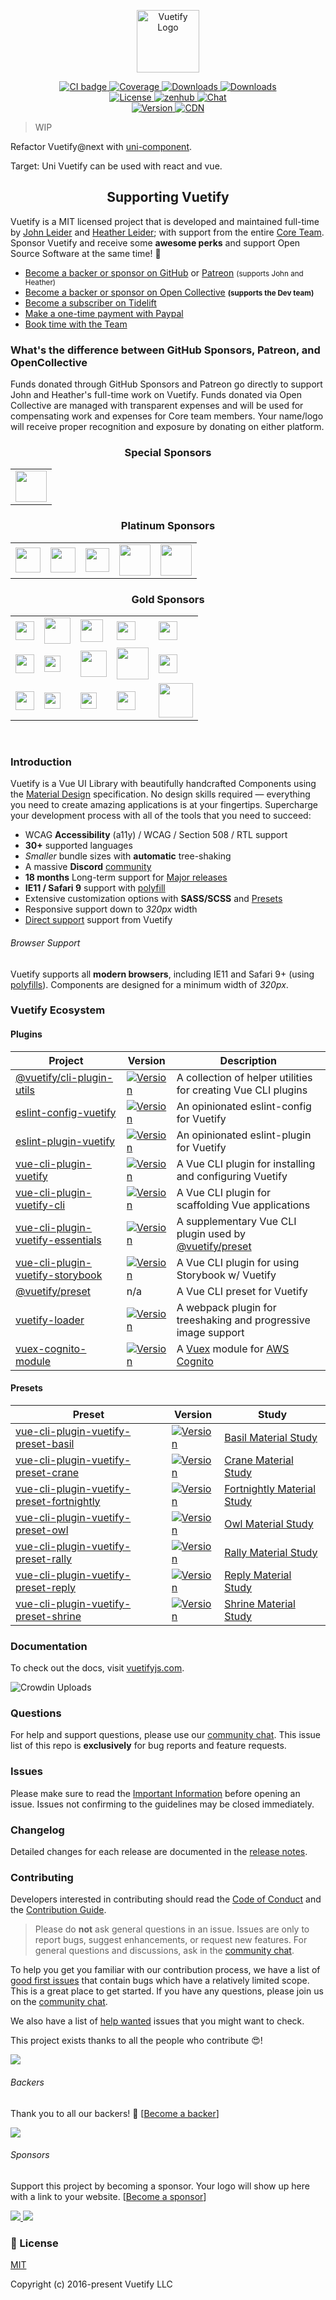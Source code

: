 <p align="center">
  <a href="https://vuetifyjs.com" target="_blank">
    <img alt="Vuetify Logo" width="100" src="https://cdn.vuetifyjs.com/images/logos/logo.svg">
  </a>
</p>

<p align="center">
  <a href="https://github.com/vuetifyjs/vuetify/actions?query=workflow%3ACI">
    <img src="https://github.com/vuetifyjs/vuetify/workflows/CI/badge.svg?branch=master&event=push" alt="CI badge">
  </a>
  <a href="https://codecov.io/gh/vuetifyjs/vuetify">
    <img src="https://img.shields.io/codecov/c/github/vuetifyjs/vuetify.svg" alt="Coverage">
  </a>
  <a href="https://www.npmjs.com/package/vuetify">
    <img src="https://img.shields.io/npm/dt/vuetify.svg" alt="Downloads">
  </a>
  <a href="https://www.npmjs.com/package/vuetify">
    <img src="https://img.shields.io/npm/dm/vuetify.svg" alt="Downloads">
  </a>
  <br>
  <a href="https://github.com/vuetifyjs/vuetify/blob/master/LICENSE.md">
    <img src="https://img.shields.io/npm/l/vuetify.svg" alt="License">
  </a>
  <a href="https://app.zenhub.com/workspace/o/vuetifyjs/vuetify/boards">
    <img src="https://img.shields.io/badge/Managed_with-ZenHub-5e60ba.svg" alt="zenhub">
  </a>
  <a href="https://community.vuetifyjs.com">
    <img src="https://discordapp.com/api/guilds/340160225338195969/widget.png" alt="Chat">
  </a>
  <br>
  <a href="https://www.npmjs.com/package/vuetify">
    <img src="https://img.shields.io/npm/v/vuetify.svg" alt="Version">
  </a>
  <a href="https://cdnjs.com/libraries/vuetify">
    <img src="https://img.shields.io/cdnjs/v/vuetify.svg" alt="CDN">
  </a>
</p>

> WIP

Refactor Vuetify@next with <a href="https://github.com/dolymood/uni-component">uni-component</a>.

Target: Uni Vuetify can be used with react and vue.

<h2 align="center">Supporting Vuetify</h2>

Vuetify is a MIT licensed project that is developed and maintained full-time by [John Leider](https://github.com/johnleider) and [Heather Leider](https://github.com/heatherleider); with support from the entire [Core Team](https://vuetifyjs.com/about/meet-the-team/). Sponsor Vuetify and receive some **awesome perks** and support Open Source Software at the same time! 🎉

<ul>
  <li>
    <a href="https://github.com/users/johnleider/sponsorship">Become a backer or sponsor on GitHub</a>
    or <a href="https://www.patreon.com/vuetify">Patreon</a> <small>(supports John and Heather)</small>
  </li>
  <li>
    <a href="https://opencollective.com/vuetify">Become a backer or sponsor on Open Collective</a>
    <strong><small>(supports the Dev team)</small></strong>
  </li>
  <li>
    <a href="https://tidelift.com/subscription/request-a-demo?utm_source=npm-vuetify&utm_medium=referral&utm_campaign=enterprise">Become a subscriber on Tidelift</a>
  </li>
  <li>
    <a href="https://paypal.me/vuetify">Make a one-time payment with Paypal</a>
  </li>
  <li>
    <a href="https://vuetifyjs.com/introduction/support/?ref=github">Book time with the Team</a>
  </li>
</ul>

### What's the difference between GitHub Sponsors, Patreon, and OpenCollective

Funds donated through GitHub Sponsors and Patreon go directly to support John and Heather's full-time work on Vuetify. Funds donated via Open Collective are managed with transparent expenses and will be used for compensating work and expenses for Core team members. Your name/logo will receive proper recognition and exposure by donating on either platform.

<h3 align="center"><b>Special Sponsors</b></h3>

<table>
  <tbody>
    <tr>
      <td>
        <a href="https://www.qomplx.com/?ref=vuetify-github">
          <img height="50px" src="https://cdn.vuetifyjs.com/images/backers/QOMPLX.png">
        </a>
      </td>
    </tr>
  </tbody>
</table>

<h3 align="center"><b>Platinum Sponsors</b></h3>

<table>
  <tbody>
    <tr>
      <td>
        <a href="https://careers.lmax.com/?utm_source=vuetify&utm_medium=github-link&utm_campaign=lmax-careers">
          <img height="40px" src="https://cdn.vuetifyjs.com/images/backers/lmax-exchange.png">
        </a>
      </td>
      <td>
        <a href="http://intygrate.com/?ref=vuetify-github">
          <img height="40px" src="https://cdn.vuetifyjs.com/images/backers/intygrate.png">
        </a>
      </td>
      <td>
        <a href="http://vuemastery.com/?ref=vuetify-github">
          <img height="38px" src="https://cdn.vuetifyjs.com/images/backers/vuemastery.svg">
        </a>
      </td>
      <td>
        <a href="http://crossword-solver.io/">
          <img height="50px" src="https://cdn.cosmicjs.com/098aa4e0-9749-11eb-bf6a-1ffd0f06b0f7-crossword-solver-logo-light.svg">
        </a>
      </td>
      <td>
        <a href="https://kintell.com/?utm_source=Vuetify&utm_medium=VuetifyReferral&utm_campaign=Vuetify-logo-click">
          <img height="50px" src="https://imgix.cosmicjs.com/e13a39e0-ff78-11eb-a3f4-b70be1f3fd88-image.png">
        </a>
      </td>
    </tr>
  </tbody>
</table>

<h3 align="center"><b>Gold Sponsors</b></h3>

<table>
  <tbody>
    <tr>
      <td>
        <a href="https://application.rategenius.com/?ref=vuetify-github">
          <img height="30px" src="https://cdn.vuetifyjs.com/images/backers/rate-genius.png">
        </a>
      </td>
      <td>
        <a href="https://www.digitalmaas.com/?ref=vuetify-github">
          <img height="42px" src="https://cdn.vuetifyjs.com/images/backers/digital-maas.svg">
        </a>
      </td>
      <td>
        <a href="https://analytics.quantedsquare.com/">
          <img height="36px" src="https://cdn.vuetifyjs.com/docs/images/sponsors/logos/quanted-square-light-sm.png">
        </a>
      </td>
      <td>
        <a href="https://www.hypeinnovation.com/home?ref=vuetify-github">
          <img height="30px" src="https://cdn.vuetifyjs.com/images/backers/hype-logo-light.svg">
        </a>
      </td>
      <td>
        <a href="https://www.cosmicjs.com/?ref=vuetify-github">
          <img height="30px" src="https://cdn.vuetifyjs.com/images/backers/cosmic-logo-light.svg">
        </a>
      </td>
    </tr>
    <tr></tr>
    <tr>
      <td>
        <a href="https://papersowl.com/write-my-essay-please">
          <img height="30px" src="https://cdn.cosmicjs.com/ae13a830-974a-11eb-bf6a-1ffd0f06b0f7-papersowl-logo-light.png">
        </a>
      </td>
      <td>
        <a href="https://www.elfo.net/?ref=vuetify-github">
          <img height="26px" src="https://cdn.cosmicjs.com/9e2dd530-974a-11eb-bf6a-1ffd0f06b0f7-elfo-logo-light.png">
        </a>
      </td>
      <td>
        <a href="https://www.dealerdesk.de/?ref=vuetify-github">
          <img height="42px" src="https://imgix.cosmicjs.com/15326970-c482-11eb-9242-8105a76f57b3-dealerdesklogocmyk20210520-1515-3.png">
        </a>
      </td>
      <td>
        <a href="https://writersperhour.com/buy-essay">
          <img height="51px" src="https://cdn.vuetifyjs.com/docs/images/sponsors/logos/writers-per-hour.png">
        </a>
      </td>
      <td>
        <a href="https://www.topratedcasinosites.co.uk/">
          <img height="30px" src="https://cdn.cosmicjs.com/d5a76910-9748-11eb-bf6a-1ffd0f06b0f7-toprated-light.png">
        </a>
      </td>
    </tr>
    <tr></tr>
    <tr>
      <td>
        <a href="https://aussiecasinohex.com/">
          <img height="30px" src="https://imgix.cosmicjs.com/5e118ca0-9748-11eb-bf6a-1ffd0f06b0f7-hex-light.png">
        </a>
      </td>
      <td>
        <a href="https://www.sumcumo.com/">
          <img height="26px" src="https://cdn.cosmicjs.com/cd0aa3a0-974b-11eb-bf6a-1ffd0f06b0f7-sun-light.png">
        </a>
      </td>
      <td>
        <a href="https://goread.io/buy-instagram-followers">
          <img height="26px" src="https://cdn.cosmicjs.com/3ab46070-9711-11eb-b593-972a7dbc1054-goread-light.png">
        </a>
      </td>
      <td>
        <a href="https://onlinecasinohex.ca/">
          <im
      <td>
        <a href="https://www.casinoonlineaams.com/">
          <img height="30px" src="https://imgix.cosmicjs.com/9d6390c0-c483-11eb-9242-8105a76f57b3-casinoonlineaams-light-md-1.png">
        </a>
      </td>
      <td>
        <a href="https://medium.com/theymakedesign/best-web-design-companies-3ecc85b32071">
          <img height="55px" src="https://imgix.cosmicjs.com/5a155730-c547-11eb-9242-8105a76f57b3-tm-logo-light-md.png">
        </a>
      </td>
    </tr>
  </tbody>
</table>

<br>

### Introduction

Vuetify is a Vue UI Library with beautifully handcrafted Components using the [Material Design](https://material.io/guidelines/) specification. No design skills required — everything you need to create amazing applications is at your fingertips. Supercharge your development process with all of the tools that you need to succeed:

- WCAG **Accessibility** (a11y) / WCAG / Section 508 / RTL support
- **30+** supported languages
- _Smaller_ bundle sizes with **automatic** tree-shaking
- A massive **Discord** [community](https://community.vuetifyjs.com)
- **18 months** Long-term support for [Major releases](https://vuetifyjs.com/introduction/long-term-support/)
- **IE11 / Safari 9** support with [polyfill](https://vuetifyjs.com/getting-started/browser-support/)
- Extensive customization options with **SASS/SCSS** and [Presets](https://vuetifyjs.com/features/presets/)
- Responsive support down to _320px_ width
- [Direct support](https://vuetifyjs.com/introduction/support/) support from Vuetify

###### Browser Support

Vuetify supports all **modern browsers**, including IE11 and Safari 9+ (using [polyfills](https://vuetifyjs.com/getting-started/quick-start#ie-11-amp-safari-9-support)). Components are designed for a minimum width of _320px_.

### Vuetify Ecosystem

#### Plugins

<table>
  <thead>
    <tr>
      <th>Project</th>
      <th>Version</th>
      <th>Description</th>
    </tr>
  </thead>
  <tbody>
    <tr>
      <td>
        <a href="https://github.com/vuetifyjs/vue-cli-plugins/tree/master/packages/%40vuetify/cli-plugin-utils">@vuetify/cli-plugin-utils</a>
      </td>
      <td>
        <a href="https://www.npmjs.com/package/@vuetify/cli-plugin-utils">
          <img src="https://img.shields.io/npm/v/@vuetify/cli-plugin-utils.svg" alt="Version">
        </a>
      </td>
      <td>
        A collection of helper utilities for creating Vue CLI plugins
      </td>
    </tr>
    <tr>
      <td>
        <a href="https://github.com/vuetifyjs/eslint-config-vuetify">eslint-config-vuetify</a>
      </td>
      <td>
        <a href="https://www.npmjs.com/package/eslint-config-vuetify">
          <img src="https://img.shields.io/npm/v/eslint-config-vuetify.svg" alt="Version">
        </a>
      </td>
      <td>
       An opinionated eslint-config for Vuetify
      </td>
    </tr>
    <tr>
      <td>
        <a href="https://github.com/vuetifyjs/eslint-plugin-vuetify">eslint-plugin-vuetify</a>
      </td>
      <td>
        <a href="https://www.npmjs.com/package/eslint-plugin-vuetify">
          <img src="https://img.shields.io/npm/v/eslint-plugin-vuetify.svg" alt="Version">
        </a>
      </td>
      <td>
       An opinionated eslint-plugin for Vuetify
      </td>
    </tr>
    <tr>
      <td>
        <a href="https://github.com/vuetifyjs/vue-cli-plugins/tree/master/packages/vue-cli-plugin-vuetify">vue-cli-plugin-vuetify</a>
      </td>
      <td>
        <a href="https://www.npmjs.com/package/vue-cli-plugin-vuetify">
          <img src="https://img.shields.io/npm/v/vue-cli-plugin-vuetify.svg" alt="Version">
        </a>
      </td>
      <td>
        A Vue CLI plugin for installing and configuring Vuetify
      </td>
    </tr>
    <tr>
      <td>
        <a href="https://github.com/vuetifyjs/vue-cli-plugins/tree/master/packages/vue-cli-plugin-vuetify-cli">vue-cli-plugin-vuetify-cli</a>
      </td>
      <td>
        <a href="https://www.npmjs.com/package/vue-cli-plugin-vuetify-cli">
          <img src="https://img.shields.io/npm/v/vue-cli-plugin-vuetify-cli.svg" alt="Version">
        </a>
      </td>
      <td>
        A Vue CLI plugin for scaffolding Vue applications
      </td>
    </tr>
    <tr>
      <td>
        <a href="https://github.com/vuetifyjs/vue-cli-plugins/tree/master/packages/vue-cli-plugin-vuetify-essentials">vue-cli-plugin-vuetify-essentials</a>
      </td>
      <td>
        <a href="https://www.npmjs.com/package/vue-cli-plugin-vuetify-essentials">
          <img src="https://img.shields.io/npm/v/vue-cli-plugin-vuetify-essentials.svg" alt="Version">
        </a>
      </td>
      <td>
        A supplementary Vue CLI plugin used by <a href="https:/github.com/vuetifyjs/preset">@vuetify/preset</a>
      </td>
    </tr>
    <tr>
      <td>
        <a href="https://github.com/vuetifyjs/vue-cli-plugins/tree/master/packages/vue-cli-plugin-vuetify-storybook">vue-cli-plugin-vuetify-storybook</a>
      </td>
      <td>
        <a href="https://www.npmjs.com/package/vue-cli-plugin-vuetify-storybook">
          <img src="https://img.shields.io/npm/v/vue-cli-plugin-vuetify-storybook.svg" alt="Version">
        </a>
      </td>
      <td>
        A Vue CLI plugin for using Storybook w/ Vuetify
      </td>
    </tr>
    <tr>
      <td>
        <a href="https://github.com/vuetifyjs/preset">@vuetify/preset</a>
      </td>
      <td>
        n/a
      </td>
      <td>
       A Vue CLI preset for Vuetify
      </td>
    </tr>
    <tr>
      <td>
        <a href="https://github.com/vuetifyjs/vuetify-loader">vuetify-loader</a>
      </td>
      <td>
        <a href="https://www.npmjs.com/package/vuetify-loader">
          <img src="https://img.shields.io/npm/v/vuetify-loader.svg" alt="Version">
        </a>
      </td>
      <td>
       A webpack plugin for treeshaking and progressive image support
      </td>
    </tr>
    <tr>
      <td>
        <a href="https://github.com/vuetifyjs/vuex/tree/master/packages/cognito-module/">vuex-cognito-module</a>
      </td>
      <td>
        <a href="https://www.npmjs.com/package/@vuetify/vuex-cognito-module">
          <img src="https://img.shields.io/npm/v/@vuetify/vuex-cognito-module.svg" alt="Version">
        </a>
      </td>
      <td>
       A <a href="https://vuex.vuejs.org/">Vuex</a> module for <a href="https://aws.amazon.com/cognito/">AWS Cognito</a>
      </td>
    </tr>
  </tbody>
</table>

#### Presets

<table>
  <thead>
    <tr>
      <th>Preset</th>
      <th>Version</th>
      <th>Study</th>
    </tr>
  </thead>
  <tbody>
    <tr>
      <td>
        <a href="https://github.com/vuetifyjs/vue-cli-plugins/tree/master/packages/%40vuetify/material-studies/templates/vue-cli-plugin-vuetify-preset-basil">vue-cli-plugin-vuetify-preset-basil</a>
      </td>
      <td>
        <a href="https://www.npmjs.com/package/vue-cli-plugin-vuetify-preset-basil">
          <img src="https://img.shields.io/npm/v/vue-cli-plugin-vuetify-preset-basil.svg" alt="Version">
        </a>
      </td>
      <td>
        <a href="https://material.io/design/material-studies/basil.html">Basil Material Study</a>
      </td>
    </tr>
    <tr>
      <td>
        <a href="https://github.com/vuetifyjs/vue-cli-plugins/tree/master/packages/%40vuetify/material-studies/templates/vue-cli-plugin-vuetify-preset-crane">vue-cli-plugin-vuetify-preset-crane</a>
      </td>
      <td>
        <a href="https://www.npmjs.com/package/vue-cli-plugin-vuetify-preset-crane">
          <img src="https://img.shields.io/npm/v/vue-cli-plugin-vuetify-preset-crane.svg" alt="Version">
        </a>
      </td>
      <td>
        <a href="https://material.io/design/material-studies/crane.html">Crane Material Study</a>
      </td>
    </tr>
    <tr>
      <td>
        <a href="https://github.com/vuetifyjs/vue-cli-plugins/tree/master/packages/%40vuetify/material-studies/templates/vue-cli-plugin-vuetify-preset-fortnightly">vue-cli-plugin-vuetify-preset-fortnightly</a>
      </td>
      <td>
        <a href="https://www.npmjs.com/package/vue-cli-plugin-vuetify-preset-fortnightly">
          <img src="https://img.shields.io/npm/v/vue-cli-plugin-vuetify-preset-fortnightly.svg" alt="Version">
        </a>
      </td>
      <td>
        <a href="https://material.io/design/material-studies/fortnightly.html">Fortnightly Material Study</a>
      </td>
    </tr>
    <tr>
      <td>
        <a href="https://github.com/vuetifyjs/vue-cli-plugins/tree/master/packages/%40vuetify/material-studies/templates/vue-cli-plugin-vuetify-preset-owl">vue-cli-plugin-vuetify-preset-owl</a>
      </td>
      <td>
        <a href="https://www.npmjs.com/package/vue-cli-plugin-vuetify-preset-owl">
          <img src="https://img.shields.io/npm/v/vue-cli-plugin-vuetify-preset-owl.svg" alt="Version">
        </a>
      </td>
      <td>
        <a href="https://material.io/design/material-studies/owl.html">Owl Material Study</a>
      </td>
    </tr>
    <tr>
      <td>
        <a href="https://github.com/vuetifyjs/vue-cli-plugins/tree/master/packages/%40vuetify/material-studies/templates/vue-cli-plugin-vuetify-preset-rally">vue-cli-plugin-vuetify-preset-rally</a>
      </td>
      <td>
        <a href="https://www.npmjs.com/package/vue-cli-plugin-vuetify-preset-rally">
          <img src="https://img.shields.io/npm/v/vue-cli-plugin-vuetify-preset-rally.svg" alt="Version">
        </a>
      </td>
      <td>
        <a href="https://material.io/design/material-studies/rally.html">Rally Material Study</a>
      </td>
    </tr>
    <tr>
      <td>
        <a href="https://github.com/vuetifyjs/vue-cli-plugins/tree/master/packages/%40vuetify/material-studies/templates/vue-cli-plugin-vuetify-preset-reply">vue-cli-plugin-vuetify-preset-reply</a>
      </td>
      <td>
        <a href="https://www.npmjs.com/package/vue-cli-plugin-vuetify-preset-reply">
          <img src="https://img.shields.io/npm/v/vue-cli-plugin-vuetify-preset-reply.svg" alt="Version">
        </a>
      </td>
      <td>
        <a href="https://material.io/design/material-studies/reply.html">Reply Material Study</a>
      </td>
    </tr>
    <tr>
      <td>
        <a href="https://github.com/vuetifyjs/vue-cli-plugins/tree/master/packages/%40vuetify/material-studies/templates/vue-cli-plugin-vuetify-preset-shrine">vue-cli-plugin-vuetify-preset-shrine</a>
      </td>
      <td>
        <a href="https://www.npmjs.com/package/vue-cli-plugin-vuetify-preset-shrine">
          <img src="https://img.shields.io/npm/v/vue-cli-plugin-vuetify-preset-shrine.svg" alt="Version">
        </a>
      </td>
      <td>
        <a href="https://material.io/design/material-studies/shrine.html">Shrine Material Study</a>
      </td>
    </tr>
  </tbody>
</table>

### Documentation

To check out the docs, visit [vuetifyjs.com](https://vuetifyjs.com).

![Crowdin Uploads](https://github.com/vuetifyjs/vuetify/workflows/Crowdin%20Uploads/badge.svg?branch=master)

### Questions

For help and support questions, please use our [community chat](https://community.vuetifyjs.com). This issue list of this repo is **exclusively** for bug reports and feature requests.

### Issues

Please make sure to read the [Important Information](https://github.com/vuetifyjs/vuetify/blob/master/.github/CONTRIBUTING.md#important-information) before opening an issue. Issues not confirming to the guidelines may be closed immediately.

### Changelog

Detailed changes for each release are documented in the [release notes](https://github.com/vuetifyjs/vuetify/releases).

### Contributing

Developers interested in contributing should read the [Code of Conduct](./CODE_OF_CONDUCT.md) and the [Contribution Guide](https://vuetifyjs.com/getting-started/contributing).

> Please do **not** ask general questions in an issue. Issues are only to report bugs, suggest
  enhancements, or request new features. For general questions and discussions, ask in the [community chat](https://community.vuetifyjs.com/).

To help you get you familiar with our contribution process, we have a list of [good first issues](https://github.com/vuetifyjs/vuetify/labels/good%20first%20issue) that contain bugs which have a relatively limited scope. This is a great place to get started. If you have any questions, please join us on the [community chat](https://community.vuetifyjs.com).

We also have a list of [help wanted](https://github.com/vuetifyjs/vuetify/labels/help%20wanted) issues that you might want to check.

This project exists thanks to all the people who contribute 😍!

<a href="https://github.com/vuetifyjs/vuetify/graphs/contributors"><img src="https://opencollective.com/vuetify/contributors.svg?width=890&button=false" /></a>

###### Backers

Thank you to all our backers! 🙏 [[Become a backer](https://opencollective.com/vuetify#backer)]

<a href="https://opencollective.com/vuetify#backers" target="_blank"><img src="https://opencollective.com/vuetify/backers.svg?width=890"></a>

###### Sponsors

Support this project by becoming a sponsor. Your logo will show up here with a link to your website. [[Become a sponsor](https://opencollective.com/vuetify#sponsor)]

<a href="https://opencollective.com/vuetify/sponsor/0/website" target="_blank">
  <img src="https://opencollective.com/vuetify/sponsor/0/avatar.svg">
</a>
<a href="https://opencollective.com/vuetify/sponsor/1/website" target="_blank">
  <img src="https://opencollective.com/vuetify/sponsor/1/avatar.svg">
</a>

### 📑 License

[MIT](http://opensource.org/licenses/MIT)

Copyright (c) 2016-present Vuetify LLC
